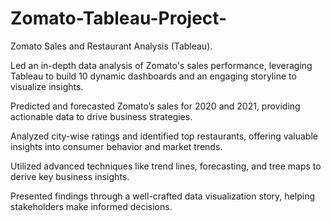 # Zomato-Tableau-Project-
 Zomato Sales and Restaurant Analysis (Tableau).
 
 Led an in-depth data analysis of Zomato's sales performance, leveraging Tableau to build 10 dynamic
 dashboards and an engaging storyline to visualize insights.
 
 Predicted and forecasted Zomato’s sales for 2020 and 2021, providing actionable data to drive business
 strategies.
 
 Analyzed city-wise ratings and identified top restaurants, offering valuable insights into consumer behavior
 and market trends.
 
 Utilized advanced techniques like trend lines, forecasting, and tree maps to derive key business insights.
 
 Presented findings through a well-crafted data visualization story, helping stakeholders make informed
 decisions.
